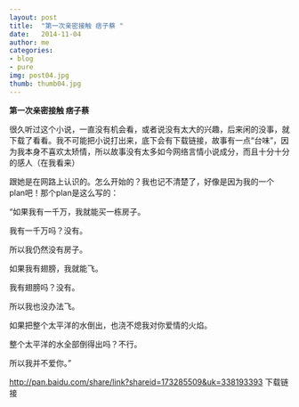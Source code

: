 ```yaml
---
layout: post
title:  "第一次亲密接触 痞子蔡 "
date:   2014-11-04 
author: me
categories: 
- blog
- pure
img: post04.jpg
thumb: thumb04.jpg
---
```


<b>第一次亲密接触 痞子蔡 </b> 

很久听过这个小说，一直没有机会看，或者说没有太大的兴趣，后来闲的没事，就下载了看看。我不可能把小说打出来，底下会有下载链接，故事有一点“台味”，因为我本身不喜欢太矫情，所以故事没有太多如今网络言情小说成分，而且十分十分的感人（在我看来）



跟她是在网路上认识的。怎么开始的？我也记不清楚了，好像是因为我的一个plan吧！那个plan是这么写的：

“如果我有一千万，我就能买一栋房子。

我有一千万吗？没有。

所以我仍然没有房子。

如果我有翅膀，我就能飞。

我有翅膀吗？没有。

所以我也没办法飞。

如果把整个太平洋的水倒出，也浇不熄我对你爱情的火焰。

整个太平洋的水全部倒得出吗？不行。

所以我并不爱你。”

http://pan.baidu.com/share/link?shareid=173285509&uk=338193393     下载链接
